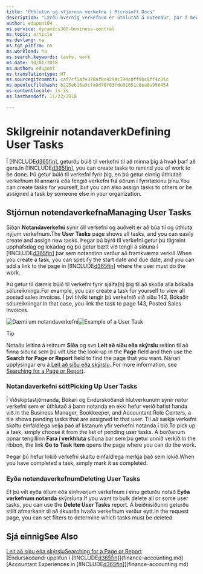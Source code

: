 ```yaml
---
title: "Úthlutun og stjórnun verkefna | Microsoft Docs"
description: "Lærðu hvernig verkefnum er úthlutað á notendur, þar á meðal endurskoðandann þinn, í Business Central"
author: edupont04
ms.service: dynamics365-business-central
ms.topic: article
ms.devlang: na
ms.tgt_pltfrm: na
ms.workload: na
ms.search.keywords: tasks, work
ms.date: 10/01/2018
ms.author: edupont
ms.translationtype: HT
ms.sourcegitcommit: caf7cf5afe370af0c4294c794c0ff9bc8ff4c31c
ms.openlocfilehash: b225eb16a3cfa0d70f03fde01051c8ea6a956454
ms.contentlocale: is-is
ms.lasthandoff: 11/22/2018

---
```

# <a name="defining-user-tasks"></a><span data-ttu-id="29211-103">Skilgreinir notandaverk</span><span class="sxs-lookup"><span data-stu-id="29211-103">Defining User Tasks</span></span>
<span data-ttu-id="29211-104">Í [!INCLUDE[d365fin](includes/d365fin_md.md)], geturðu búið til verkefni til að minna þig á hvað þarf að gera.</span><span class="sxs-lookup"><span data-stu-id="29211-104">In [!INCLUDE[d365fin](includes/d365fin_md.md)], you can create tasks to remind you of work to be done.</span></span> <span data-ttu-id="29211-105">Þú getur búið til verkefni fyrir þig, en þú getur einnig úthlutað verkefnum til annarra eða fengið verkefni frá öðrum í fyrirtækinu þínu.</span><span class="sxs-lookup"><span data-stu-id="29211-105">You can create tasks for yourself, but you can also assign tasks to others or be assigned a task by someone else in your organization.</span></span>  

## <a name="managing-user-tasks"></a><span data-ttu-id="29211-106">Stjórnun notendaverkefna</span><span class="sxs-lookup"><span data-stu-id="29211-106">Managing User Tasks</span></span>
<span data-ttu-id="29211-107">Síðan **Notandaverkefni** sýnir öll verkefni og auðvelt er að búa til og úthluta nýjum verkefnum.</span><span class="sxs-lookup"><span data-stu-id="29211-107">The **User Tasks** page shows all tasks, and you can easily create and assign new tasks.</span></span> <span data-ttu-id="29211-108">Þegar þú býrð til verkefni getur þú tilgreint upphafsdag og lokadag og þú getur bætt við tengli á síðuna í [!INCLUDE[d365fin](includes/d365fin_md.md)] þar sem notandinn verður að framkvæma verkið.</span><span class="sxs-lookup"><span data-stu-id="29211-108">When you create a task, you can specify the start date and due date, and you can add a link to the page in [!INCLUDE[d365fin](includes/d365fin_md.md)] where the user must do the work.</span></span>  

<span data-ttu-id="29211-109">Þú getur til dæmis búið til verkefni fyrir sjálfa(n) þig til að skoða alla bókaða sölureikninga.</span><span class="sxs-lookup"><span data-stu-id="29211-109">For example, you can create a task for yourself to view all posted sales invoices.</span></span> <span data-ttu-id="29211-110">Í því tilviki tengir þú verkefnið við síðu 143, Bókaðir sölureikningar.</span><span class="sxs-lookup"><span data-stu-id="29211-110">In that case, you link the task to page 143, Posted Sales Invoices.</span></span>  

<span data-ttu-id="29211-111">![Dæmi um notandaverkefni](media/across-user-tasks/sample-user-task.png "Dæmi um notandaverkefni")</span><span class="sxs-lookup"><span data-stu-id="29211-111">![Example of a User Task](media/across-user-tasks/sample-user-task.png "Example of a user task")</span></span>

> [!TIP]  
>  <span data-ttu-id="29211-112">Notaðu leitina á reitnum **Síða** og svo **Leit að síðu eða skýrslu** reitinn til að finna síðuna sem þú vilt.</span><span class="sxs-lookup"><span data-stu-id="29211-112">Use the look-up in the **Page** field and then use the **Search for Page or Report** field to find the page that you want.</span></span> <span data-ttu-id="29211-113">Nánari upplýsingar eru á [Leit að síðu eða skýrslu](ui-search.md)..</span><span class="sxs-lookup"><span data-stu-id="29211-113">For more information, see [Searching for a Page or Report](ui-search.md).</span></span>  

### <a name="picking-up-user-tasks"></a><span data-ttu-id="29211-114">Notandaverkefni sótt</span><span class="sxs-lookup"><span data-stu-id="29211-114">Picking Up User Tasks</span></span>
<span data-ttu-id="29211-115">Í Viðskiptastjórnanda, Bókari og Endurskoðandi hlutverkunum sýnir reitur verkefni sem er úthlutað á þann notanda en ekki hefur verið hafist handa við.</span><span class="sxs-lookup"><span data-stu-id="29211-115">In the Business Manager, Bookkeeper, and Accountant Role Centers, a tile shows pending tasks that are assigned to that user.</span></span> <span data-ttu-id="29211-116">Til að sækja verkefni skaltu einfaldlega velja það af listanum yfir verkefni notanda í bið.</span><span class="sxs-lookup"><span data-stu-id="29211-116">To pick up a task, simply choose it from the list of pending user tasks.</span></span> <span data-ttu-id="29211-117">Á borðanum opnar tengillinn **Fara í verkhluta** síðuna þar sem þú getur unnið verkið.</span><span class="sxs-lookup"><span data-stu-id="29211-117">In the ribbon, the link **Go to Task Item** opens the page where you can do the work.</span></span>  

<span data-ttu-id="29211-118">Þegar þú hefur lokið verkefni skaltu einfaldlega merkja það sem lokið.</span><span class="sxs-lookup"><span data-stu-id="29211-118">When you have completed a task, simply mark it as completed.</span></span>  

### <a name="deleting-user-tasks"></a><span data-ttu-id="29211-119">Eyða notendaverkefnum</span><span class="sxs-lookup"><span data-stu-id="29211-119">Deleting User Tasks</span></span>
<span data-ttu-id="29211-120">Ef þú vilt eyða öllum eða einhverjum verkefnum í einu geturðu notað **Eyða verkefnum notanda** skýrsluna.</span><span class="sxs-lookup"><span data-stu-id="29211-120">If you want to bulk delete all or some user tasks, you can use the **Delete User Tasks** report.</span></span> <span data-ttu-id="29211-121">Á beiðnisíðunni geturðu stillt afmarkanir til að ákvarða hvaða verkefnum verður eytt.</span><span class="sxs-lookup"><span data-stu-id="29211-121">In the request page, you can set filters to determine which tasks must be deleted.</span></span>  

## <a name="see-also"></a><span data-ttu-id="29211-122">Sjá einnig</span><span class="sxs-lookup"><span data-stu-id="29211-122">See Also</span></span>
[<span data-ttu-id="29211-123">Leit að síðu eða skýrslu</span><span class="sxs-lookup"><span data-stu-id="29211-123">Searching for a Page or Report</span></span>](ui-search.md)  
<span data-ttu-id="29211-124">[Endurskoðandi upplifun í [!INCLUDE[d365fin](includes/d365fin_md.md)]](finance-accounting.md)</span><span class="sxs-lookup"><span data-stu-id="29211-124">[Accountant Experiences in [!INCLUDE[d365fin](includes/d365fin_md.md)]](finance-accounting.md)</span></span>  

